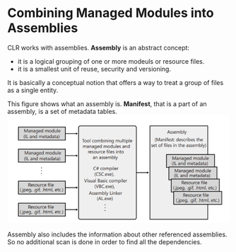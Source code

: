 # Combining Managed Modules into Assemblies

CLR works with assemblies. **Assembly** is an abstract concept:
- it is a logical grouping of one or more modeuls or resource files.
- it is a smallest unit of reuse, security and versioning.

It is basically a conceptual notion that offers a way to treat a group of files as a single entity.

This figure shows what an assembly is. **Manifest**, that is a part of an assembly, is a set of metadata tables.
![](res/fig_1.png)

Assembly also includes the information about other referenced assemblies. So no additional scan is done in order to find all the dependencies.